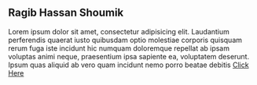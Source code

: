 ## Ragib Hassan Shoumik 
Lorem ipsum dolor sit amet, consectetur adipisicing elit. Laudantium perferendis quaerat iusto quibusdam optio molestiae corporis quisquam rerum fuga iste incidunt hic numquam doloremque repellat ab ipsam voluptas animi neque, praesentium ipsa sapiente ea, voluptatem deserunt. Ipsum quas aliquid ab vero quam incidunt nemo porro beatae debitis  [Click Here](http://ami.com)